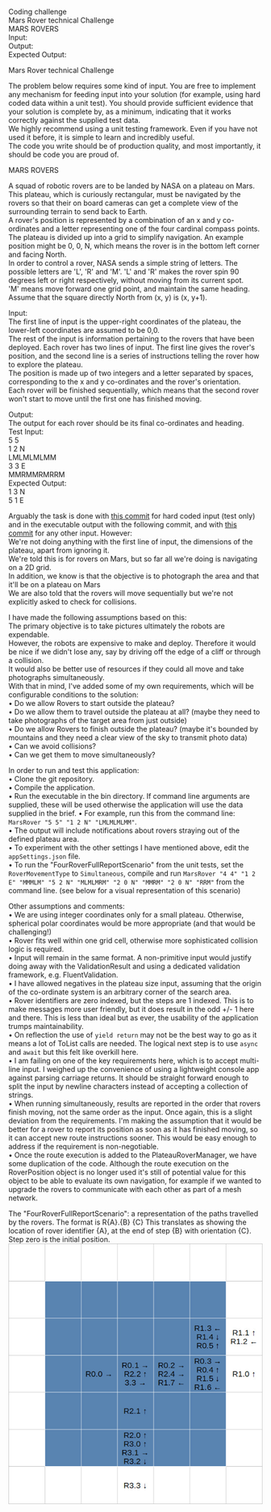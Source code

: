Coding challenge  
Mars Rover technical Challenge  
MARS ROVERS  
Input:  
Output:  
Expected Output:  
  
Mars Rover technical Challenge  
  
The problem below requires some kind of input. You are free to implement any mechanism for feeding input into your solution (for example, using
hard coded data within a unit test). You should provide sufficient evidence that your solution is complete by, as a minimum, indicating that it works correctly against the supplied test data.  
We highly recommend using a unit testing framework. Even if you have not used it before, it is simple to learn and incredibly useful.  
The code you write should be of production quality, and most importantly, it should be code you are proud of.  
  
MARS ROVERS  
  
A squad of robotic rovers are to be landed by NASA on a plateau on Mars.  
This plateau, which is curiously rectangular, must be navigated by the rovers so that their on board cameras can get a complete view of the
surrounding terrain to send back to Earth.  
A rover's position is represented by a combination of an x and y co-ordinates and a letter representing one of the four cardinal compass points.  
The plateau is divided up into a grid to simplify navigation. An example position might be 0, 0, N, which means the rover is in the bottom left
corner and facing North.  
In order to control a rover, NASA sends a simple string of letters. The possible letters are 'L', 'R' and 'M'. 'L' and 'R' makes the rover spin 90
degrees left or right respectively, without moving from its current spot.  
'M' means move forward one grid point, and maintain the same heading.  
Assume that the square directly North from (x, y) is (x, y+1).  
  
Input:  
The first line of input is the upper-right coordinates of the plateau, the lower-left coordinates are assumed to be 0,0.  
The rest of the input is information pertaining to the rovers that have been deployed. Each rover has two lines of input. The first line gives the
rover's position, and the second line is a series of instructions telling the rover how to explore the plateau.  
The position is made up of two integers and a letter separated by spaces, corresponding to the x and y co-ordinates and the rover's orientation.  
Each rover will be finished sequentially, which means that the second rover won't start to move until the first one has finished moving.
    
Output:  
The output for each rover should be its final co-ordinates and heading.  
Test Input:  
5 5  
1 2 N  
LMLMLMLMM  
3 3 E  
MMRMMRMRRM  
Expected Output:  
1 3 N  
5 1 E  
  
Arguably the task is done with [this commit](https://github.com/CheeseMuncher/Homework/pull/2/commits/e3ab4f36abcc03ce7e697eb7940e2300d34eb6ab) for hard coded input (test only) and in the executable output with the following commit, and with [this commit](https://github.com/CheeseMuncher/Homework/pull/2/commits/ce6f6d72c1cc2291dd822a66c2e7a94a0f12ab00) for any other input. However:  
We're not doing anything with the first line of input, the dimensions of the plateau, apart from ignoring it.  
We're told this is for rovers on Mars, but so far all we're doing is navigating on a 2D grid.  
In addition, we know is that the objective is to photograph the area and that it'll be on a plateau on Mars  
We are also told that the rovers will move sequentially but we're not explicitly asked to check for collisions.  
  
I have made the following assumptions based on this:  
The primary objective is to take pictures ultimately the robots are expendable.  
However, the robots are expensive to make and deploy. Therefore it would be nice if we didn't lose any, say by driving off the edge of a cliff or through a collision.  
It would also be better use of resources if they could all move and take photographs simultaneously.  
With that in mind, I've added some of my own requirements, which will be configurable conditions to the solution:  
• Do we allow Rovers to start outside the plateau?  
• Do we allow them to travel outside the plateau at all? (maybe they need to take photographs of the target area from just outside)  
• Do we allow Rovers to finish outside the plateau? (maybe it's bounded by mountains and they need a clear view of the sky to transmit photo data)  
• Can we avoid collisions?  
• Can we get them to move simultaneously?  
  
In order to run and test this application:  
• Clone the git repository.  
• Compile the application.  
• Run the executable in the bin directory. If command line arguments are supplied, these will be used otherwise the application will use the data   supplied in the brief.
• For example, run this from the command line: `MarsRover "5 5" "1 2 N" "LMLMLMLMM"`.  
• The output will include notifications about rovers straying out of the defined plateau area.  
• To experiment with the other settings I have mentioned above, edit the `appSettings.json` file.  
• To run the "FourRoverFullReportScenario" from the unit tests, set the `RoverMovementType` to `Simultaneous`, compile and run `MarsRover "4 4" "1 2 E" "MMMLM" "5 2 N" "MLMLMRM" "2 0 N" "MMRM" "2 0 N" "RRM"` from the command line. (see below for a visual representation of this scenario)  
  
Other assumptions and comments:  
• We are using integer coordinates only for a small plateau. Otherwise, spherical polar coordinates would be more appropriate (and that would be challenging!)  
• Rover fits well within one grid cell, otherwise more sophisticated collision logic is required.  
• Input will remain in the same format. A non-primitive input would justify doing away with the ValidationResult and using a dedicated validation framework, e.g. FluentValidation.  
• I have allowed negatives in the plateau size input, assuming that the origin of the co-ordinate system is an arbitrary corner of the search area.  
• Rover identifiers are zero indexed, but the steps are 1 indexed. This is to make messages more user friendly, but it does result in the odd +/- 1 here and there. This is less than ideal but as ever, the usability of the application trumps maintainability.  
• On reflection the use of `yield return` may not be the best way to go as it means a lot of ToList calls are needed. The logical next step is to use `async` and `await` but this felt like overkill here.  
• I am failing on one of the key requirements here, which is to accept multi-line input. I weighed up the convenience of using a lightweight console app against parsing carriage returns. It should be straight forward enough to split the input by newline characters instead of accepting a collection of strings.  
• When running simultaneously, results are reported in the order that rovers finish moving, not the same order as the input. Once again, this is a slight deviation from the requirements. I'm making the assumption that it would be better for a rover to report its position as soon as it has finished moving, so it can accept new route instructions sooner. This would be easy enough to address if the requirement is non-negotiable.  
• Once the route execution is added to the PlateauRoverManager, we have some duplication of the code. Although the route execution on the RoverPosition object is no longer used it's still of potential value for this object to be able to evaluate its own navigation, for example if we wanted to upgrade the rovers to communicate with each other as part of a mesh network.  

The "FourRoverFullReportScenario": a representation of the paths travelled by the rovers. The format is R{A}.{B} {C} This translates as showing the location of rover identifier {A}, at the end of step {B} with orientation {C}. Step zero is the initial position.
![FourRoverFullReportScenario](https://github.com/CheeseMuncher/Homework/blob/mars_rover/MarsRover/Images/FourRoverFullReportScenario.jpeg)
